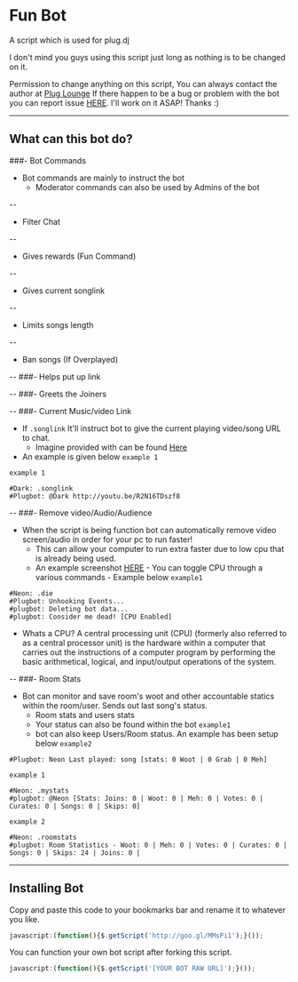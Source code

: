 Fun Bot
=======

A script which is used for plug.dj

I don't mind you guys using this script just long as nothing is to be changed on it.

Permission to change anything on this script, You can always contact the author at
[Plug Lounge](http://goo.gl/cMMMc1)
If there happen to be a bug or problem with the bot you can report issue [HERE](https://github.com/DJ-Neon05/Fun-Bot/issues). I'll work on it ASAP! Thanks :)

---
## What can this bot do? ##

###- Bot Commands
- Bot commands are mainly to instruct the bot
  - Moderator commands can also be used by Admins of the bot 

--
- Filter Chat


--
- Gives rewards (Fun Command)


--
- Gives current songlink


--
- Limits songs length


--
- Ban songs (If Overplayed)


--
###- Helps put up link


--
###- Greets the Joiners


--
###- Current Music/video Link
  - If `.songlink` It'll instruct bot to give the current playing video/song URL to chat.
    - Imagine provided with can be found [Here](http://i1328.photobucket.com/albums/w536/Tawi_Bien/songlink_zps934f6316.png?t=1394283093)
  - An example is given below `example 1`

`example 1`
```
#Dark: .songlink
#Plugbot: @Dark http://youtu.be/R2N16TDszf8
```
--
###- Remove video/Audio/Audience
- When the script is being function bot can automatically remove video screen/audio in order for your pc to run faster!
  - This can allow your computer to run extra faster due to low cpu that is already being used.
  - An example screenshot [HERE](http://i1328.photobucket.com/albums/w536/Tawi_Bien/funbot_zpse09a0525.png)
        - You can toggle CPU through a various commands
        - Example below `example1`

```
#Neon: .die
#Plugbot: Unhooking Events...
#plugbot: Deleting bot data...
#plugbot: Consider me dead! [CPU Enabled]
```
  - Whats a CPU? A central processing unit (CPU) (formerly also referred to as a central processor unit) is the hardware within a computer that carries out the instructions of a computer program by performing the basic arithmetical, logical, and input/output operations of the system.

--
###- Room Stats
- Bot can monitor and save room's woot and other accountable statics within the room/user. Sends out last song's status.
  - Room stats and users stats
  - Your status can also be found within the bot `example1`
  - bot can also keep Users/Room status. An example has been setup below `example2`

```
#Plugbot: Neon Last played: song [stats: 0 Woot | 0 Grab | 0 Meh]
```
`example 1`
```
#Neon: .mystats
#plugbot: @Neon [Stats: Joins: 0 | Woot: 0 | Meh: 0 | Votes: 0 | Curates: 0 | Songs: 0 | Skips: 0]
```
`example 2`
```
#Neon: .roomstats
#plugbot: Room Statistics - Woot: 0 | Meh: 0 | Votes: 0 | Curates: 0 | Songs: 0 | Skips: 24 | Joins: 0 |
```


---
## Installing Bot
Copy and paste this code to your bookmarks bar and rename it to whatever you like.
```Javascript
javascript:(function(){$.getScript('http://goo.gl/MMsPi1');}());
```
You can function your own bot script after forking this script.
```JavaScript
javascript:(function(){$.getScript('[YOUR BOT RAW URL]');}());
```

